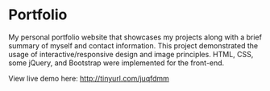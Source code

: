 # Portfolio
My personal portfolio website that showcases my projects along with a brief summary of myself and contact information. This project demonstrated the usage of interactive/responsive design and image principles. HTML, CSS, some jQuery, and Bootstrap were implemented for the front-end.

View live demo here: http://tinyurl.com/juqfdmm
